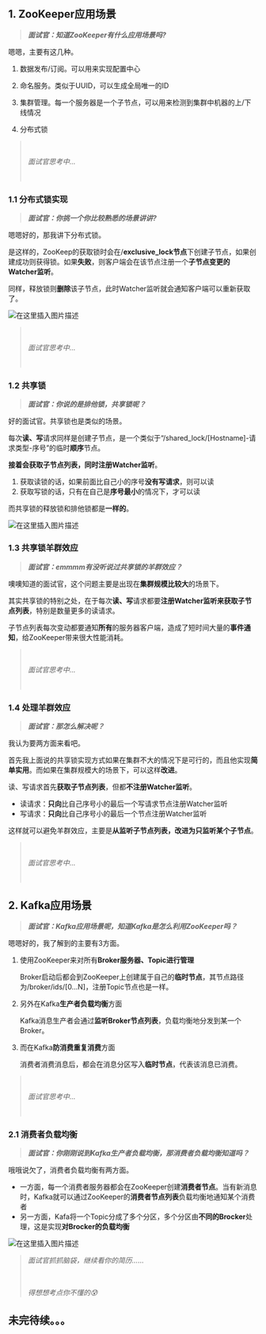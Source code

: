 ## 1. ZooKeeper应用场景

> ***面试官：知道ZooKeeper有什么应用场景吗?***

嗯嗯，主要有这几种。

1. 数据发布/订阅。可以用来实现配置中心

2. 命名服务。类似于UUID，可以生成全局唯一的ID

3. 集群管理。每一个服务器是一个子节点，可以用来检测到集群中机器的上/下线情况

4. 分布式锁


> <br/>
>
> *面试官思考中…*
>
> <br/>

### 1.1 分布式锁实现

> ***面试官：你挑一个你比较熟悉的场景讲讲?***

嗯嗯好的，那我讲下分布式锁。

是这样的，ZooKeep的获取锁时会在/**exclusive_lock节点**下创建子节点，如果创建成功则获得锁。如果**失败**，则客户端会在该节点注册一个**子节点变更的Watcher监听**。

同样，释放锁则**删除**该子节点，此时Watcher监听就会通知客户端可以重新获取了。

![在这里插入图片描述](https://img-blog.csdnimg.cn/direct/1bcea41c87db4d0aa2d786bb0836bb16.png#pic_center)

> <br/>
>
> *面试官思考中…*
>
> <br/>

### 1.2 共享锁

> ***面试官：你说的是排他锁，共享锁呢？***

好的面试官。共享锁也是类似的场景。

每次**读、写**请求同样是创建子节点，是一个类似于“/shared_lock/[Hostname]-请求类型-序号”的临时**顺序**节点。

**接着会获取子节点列表，同时注册Watcher监听**。

1. 获取读锁的话，如果前面比自己小的序号**没有写请求**，则可以读
2. 获取写锁的话，只有在自己是**序号最小**的情况下，才可以读

而共享锁的释放锁和排他锁都是**一样的**。

![在这里插入图片描述](https://img-blog.csdnimg.cn/direct/4f37af7a1cb34a759f77417c50c6c362.png#pic_center)

### 1.3 共享锁羊群效应

> ***面试官：emmmm有没听说过共享锁的羊群效应？***

噢噢知道的面试官，这个问题主要是出现在**集群规模比较大**的场景下。

其实共享锁的特别之处，在于每次**读、写**请求都要**注册Watcher监听来获取子节点列表**，特别是数量更多的读请求。

子节点列表每次变动都要通知**所有**的服务器客户端，造成了短时间大量的**事件通知**，给ZooKeeper带来很大性能消耗。

> <br/>
>
> *面试官思考中…*
>
> <br/>

### 1.4 处理羊群效应

> ***面试官：那怎么解决呢？***

我认为要两方面来看吧。

首先我上面说的共享锁实现方式如果在集群不大的情况下是可行的，而且他实现**简单实用**。而如果在集群规模大的场景下，可以这样**改进**。

读、写请求首先**获取子节点列表**，但都**不注册Watcher监听**。

- 读请求：**只向**比自己序号小的最后一个写请求节点注册Watcher监听
- 写请求：**只向**比自己序号小的最后一个节点注册Watcher监听

这样就可以避免羊群效应，主要是**从监听子节点列表，改进为只监听某个子节点**。

> <br/>
>
> *面试官思考中…*
>
> <br/>

## 2. Kafka应用场景

> ***面试官：Kafka应用场景呢，知道Kafka是怎么利用ZooKeeper吗？***

嗯嗯好的，我了解到的主要有3方面。

1. 使用ZooKeeper来对所有**Broker服务器、Topic进行管理**

   Broker启动后都会到ZooKeeper上创建属于自己的**临时节点**，其节点路径为/broker/ids/[0…N]，注册Topic节点也是一样。

2. 另外在Kafka**生产者负载均衡**方面

   Kafka消息生产者会通过**监听Broker节点列表**，负载均衡地分发到某一个Broker。

3. 而在Kafka**防消费重复消费**方面

   消费者消费消息后，都会在消息分区写入**临时节点**，代表该消息已消费。

> <br/>
>
> *面试官思考中…*
>
> <br/>

### 2.1 消费者负载均衡

> ***面试官：你刚刚说到Kafka生产者负载均衡，那消费者负载均衡知道吗？***

哦哦说欠了，消费者负载均衡有两方面。

- 一方面，每一个消费者服务器都会在ZooKeeper创建**消费者节点**。当有新消息时，Kafka就可以通过ZooKeeper的**消费者节点列表**负载均衡地通知某个消费者
- 另一方面，Kafa将一个Topic分成了多个分区，多个分区由**不同的Brocker**处理，这是实现**对Brocker的负载均衡**

![在这里插入图片描述](https://img-blog.csdnimg.cn/direct/e6437766fabd469f95436d5206bafd99.png#pic_center)

> *面试官抓抓脑袋，继续看你的简历......*
>
> <br/>
>
> *得想想考点你不懂的😰*

## 未完待续。。。
